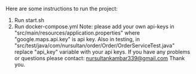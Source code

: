 Here are some instructions to run the project:
1) Run start.sh
2) Run docker-compose.yml
Note: please add your own api-keys in "src/main/resources/application.properties" where "google.maps.api.key" is api key.
Also in testing, in "src/test/java/com/nursultan/order/Order/OrderServiceTest.java" replace "api_key" variable with your api keys.
If you have any problems or questions please contact: nursultankambar339@gmail.com
Thank you.
